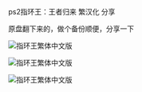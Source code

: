 ps2指环王：王者归来 繁汉化 分享

原盘翻下来的，做个备份顺便，分享一下



![指环王繁体中文版](a.jpg)

![指环王繁体中文版](b.jpg)

![指环王繁体中文版](disc.jpg)